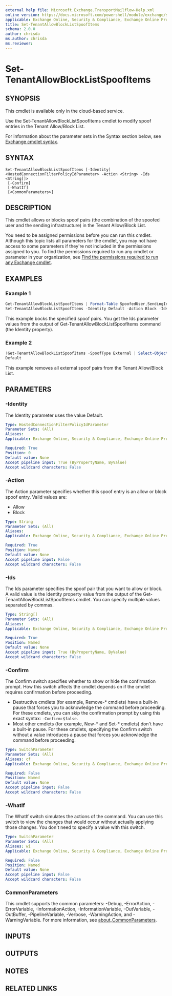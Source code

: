 ```yaml
---
external help file: Microsoft.Exchange.TransportMailflow-Help.xml
online version: https://docs.microsoft.com/powershell/module/exchange/set-tenantallowblocklistspoofitems
applicable: Exchange Online, Security & Compliance, Exchange Online Protection
title: Set-TenantAllowBlockListSpoofItems
schema: 2.0.0
author: chrisda
ms.author: chrisda
ms.reviewer:
---
```


# Set-TenantAllowBlockListSpoofItems

## SYNOPSIS
This cmdlet is available only in the cloud-based service.

Use the Set-TenantAllowBlockListSpoofItems cmdlet to modify spoof entries in the Tenant Allow/Block List.

For information about the parameter sets in the Syntax section below, see [Exchange cmdlet syntax](https://docs.microsoft.com/powershell/exchange/exchange-cmdlet-syntax).

## SYNTAX

```
Set-TenantAllowBlockListSpoofItems [-Identity] <HostedConnectionFilterPolicyIdParameter> -Action <String> -Ids <String[]>
 [-Confirm]
 [-WhatIf]
 [<CommonParameters>]
```

## DESCRIPTION
This cmdlet allows or blocks spoof pairs (the combination of the spoofed user and the sending infrastructure) in the Tenant Allow/Block List.

You need to be assigned permissions before you can run this cmdlet. Although this topic lists all parameters for the cmdlet, you may not have access to some parameters if they're not included in the permissions assigned to you. To find the permissions required to run any cmdlet or parameter in your organization, see [Find the permissions required to run any Exchange cmdlet](https://docs.microsoft.com/powershell/exchange/find-exchange-cmdlet-permissions).

## EXAMPLES

### Example 1
```powershell
Get-TenantAllowBlockListSpoofItems | Format-Table SpoofedUser,SendingInfrastructure,SpoofType,Action,Identity
Set-TenantAllowBlockListSpoofItems -Identity Default -Action Block -Ids 375e76f1-eefb-1626-c8bc-5efefd057488,f8cb0908-8533-1156-ce7b-9aebd685b0eb
```

This example bocks the specified spoof pairs. You get the Ids parameter values from the output of Get-TenantAllowBlockListSpoofItems command (the Identity property).

### Example 2
```powershell
(Get-TenantAllowBlockListSpoofItems -SpoofType External | Select-Object -Property Identity).Identity | Remove-TenantAllowBlockListSpoofItems -Identity
Default
```

This example removes all external spoof pairs from the Tenant Allow/Block List.

## PARAMETERS

### -Identity
The Identity parameter uses the value Default.

```yaml
Type: HostedConnectionFilterPolicyIdParameter
Parameter Sets: (All)
Aliases:
Applicable: Exchange Online, Security & Compliance, Exchange Online Protection

Required: True
Position: 0
Default value: None
Accept pipeline input: True (ByPropertyName, ByValue)
Accept wildcard characters: False
```

### -Action
The Action parameter specifies whether this spoof entry is an allow or block spoof entry. Valid values are:

- Allow
- Block

```yaml
Type: String
Parameter Sets: (All)
Aliases:
Applicable: Exchange Online, Security & Compliance, Exchange Online Protection

Required: True
Position: Named
Default value: None
Accept pipeline input: False
Accept wildcard characters: False
```

### -Ids
The Ids parameter specifies the spoof pair that you want to allow or block. A valid value is the Identity property value from the output of the Get-TenantAllowBlockListSpoofItems cmdlet. You can specify multiple values separated by commas.

```yaml
Type: String[]
Parameter Sets: (All)
Aliases:
Applicable: Exchange Online, Security & Compliance, Exchange Online Protection

Required: True
Position: Named
Default value: None
Accept pipeline input: True (ByPropertyName, ByValue)
Accept wildcard characters: False
```

### -Confirm
The Confirm switch specifies whether to show or hide the confirmation prompt. How this switch affects the cmdlet depends on if the cmdlet requires confirmation before proceeding.

- Destructive cmdlets (for example, Remove-\* cmdlets) have a built-in pause that forces you to acknowledge the command before proceeding. For these cmdlets, you can skip the confirmation prompt by using this exact syntax: `-Confirm:$false`.
- Most other cmdlets (for example, New-\* and Set-\* cmdlets) don't have a built-in pause. For these cmdlets, specifying the Confirm switch without a value introduces a pause that forces you acknowledge the command before proceeding.

```yaml
Type: SwitchParameter
Parameter Sets: (All)
Aliases: cf
Applicable: Exchange Online, Security & Compliance, Exchange Online Protection

Required: False
Position: Named
Default value: None
Accept pipeline input: False
Accept wildcard characters: False
```

### -WhatIf
The WhatIf switch simulates the actions of the command. You can use this switch to view the changes that would occur without actually applying those changes. You don't need to specify a value with this switch.

```yaml
Type: SwitchParameter
Parameter Sets: (All)
Aliases: wi
Applicable: Exchange Online, Security & Compliance, Exchange Online Protection

Required: False
Position: Named
Default value: None
Accept pipeline input: False
Accept wildcard characters: False
```

### CommonParameters
This cmdlet supports the common parameters: -Debug, -ErrorAction, -ErrorVariable, -InformationAction, -InformationVariable, -OutVariable, -OutBuffer, -PipelineVariable, -Verbose, -WarningAction, and -WarningVariable. For more information, see [about_CommonParameters](https://go.microsoft.com/fwlink/p/?LinkID=113216).

## INPUTS

## OUTPUTS

## NOTES

## RELATED LINKS
